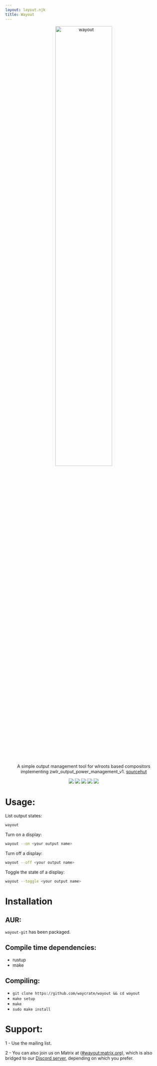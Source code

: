 ```yaml
---
layout: layout.njk
title: Wayout
---
```

<p align=center>
  <img src="{{ '/assets/img/wayout.png' | url }}" alt=wayout width=60%>
  <p align=center>A simple output management tool for wlroots based compositors
  implementing zwlr_output_power_management_v1. <a href="https://git.sr.ht/~shinyzenith/wayout">sourcehut</a></p>
  
  <p align="center">
  <img src="https://img.shields.io/github/license/waycrate/wayout?style=flat-square&logo=appveyor">
  <img src="https://img.shields.io/badge/cargo-v1.0.0-green?style=flat-square&logo=appveyor">
  <img src="https://img.shields.io/github/issues/waycrate/wayout?style=flat-square&logo=appveyor">
  <img src="https://img.shields.io/github/forks/waycrate/wayout?style=flat-square&logo=appveyor">
  <img src="https://img.shields.io/github/stars/waycrate/wayout?style=flat-square&logo=appveyor">
  </p>
</p>

# Usage:
List output states:
```bash
wayout
```

Turn on a display:
```bash
wayout --on <your output name>
```

Turn off a display:
```bash
wayout --off <your output name>
```

Toggle the state of a display:
```bash
wayout --toggle <your output name>
```
# Installation

## AUR:
`wayout-git` has been packaged.

## Compile time dependencies:
-   rustup
-   make

## Compiling:
-   `git clone https://github.com/waycrate/wayout && cd wayout`
-   `make setup`
-   `make`
-   `sudo make install`

# Support:

1 - Use the mailing list.

2 - You can also join us on Matrix at ([#wayout:matrix.org](https://matrix.to/#/#waycrate-tools:matrix.org)), which is also bridged to our [Discord server](https://discord.gg/KKZRDYrRYW), depending on which you prefer.
